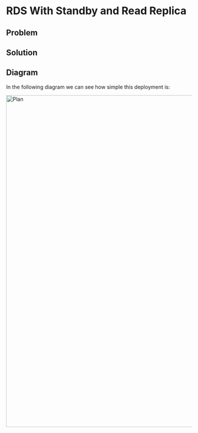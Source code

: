 # RDS With Standby and Read Replica

## Problem


## Solution


## Diagram
In the following diagram we can see how simple this deployment is:

[<img src="https://github.com/martinBDev/IaC_AWS/blob/main/rds_with_replica/plan.png" alt="Plan" width="900"/>](https://github.com/martinBDev/IaC_AWS/blob/main/rds_with_replica/plan.png)